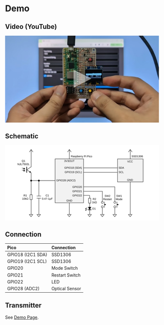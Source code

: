 # Demo

## Video (YouTube)

[![Demo Video](./img/demo_video_thumbnail.jpg)](https://youtu.be/GITFharvHWY)

## Schematic

![](./img/schematic_demo_pico.svg)

## Connection

|Pico|Connection|
|:--|:--|
|GPIO18 (I2C1 SDA)|SSD1306|
|GPIO19 (I2C1 SCL)|SSD1306|
|GPIO20|Mode Switch|
|GPIO21|Restart Switch|
|GPIO22|LED|
|GPIO28 (ADC2)|Optical Sensor|

## Transmitter

See [Demo Page](https://shapoco.github.io/vlconfig/#demo).
